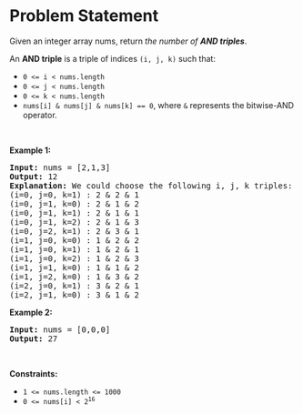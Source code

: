 # Problem Statement

<p>Given an integer array nums, return <em>the number of <strong>AND triples</strong></em>.</p>

<p>An <strong>AND triple</strong> is a triple of indices <code>(i, j, k)</code> such that:</p>

<ul>
	<li><code>0 &lt;= i &lt; nums.length</code></li>
	<li><code>0 &lt;= j &lt; nums.length</code></li>
	<li><code>0 &lt;= k &lt; nums.length</code></li>
	<li><code>nums[i] &amp; nums[j] &amp; nums[k] == 0</code>, where <code>&amp;</code> represents the bitwise-AND operator.</li>
</ul>

<p>&nbsp;</p>
<p><strong>Example 1:</strong></p>

<pre>
<strong>Input:</strong> nums = [2,1,3]
<strong>Output:</strong> 12
<strong>Explanation:</strong> We could choose the following i, j, k triples:
(i=0, j=0, k=1) : 2 &amp; 2 &amp; 1
(i=0, j=1, k=0) : 2 &amp; 1 &amp; 2
(i=0, j=1, k=1) : 2 &amp; 1 &amp; 1
(i=0, j=1, k=2) : 2 &amp; 1 &amp; 3
(i=0, j=2, k=1) : 2 &amp; 3 &amp; 1
(i=1, j=0, k=0) : 1 &amp; 2 &amp; 2
(i=1, j=0, k=1) : 1 &amp; 2 &amp; 1
(i=1, j=0, k=2) : 1 &amp; 2 &amp; 3
(i=1, j=1, k=0) : 1 &amp; 1 &amp; 2
(i=1, j=2, k=0) : 1 &amp; 3 &amp; 2
(i=2, j=0, k=1) : 3 &amp; 2 &amp; 1
(i=2, j=1, k=0) : 3 &amp; 1 &amp; 2
</pre>

<p><strong>Example 2:</strong></p>

<pre>
<strong>Input:</strong> nums = [0,0,0]
<strong>Output:</strong> 27
</pre>

<p>&nbsp;</p>
<p><strong>Constraints:</strong></p>

<ul>
	<li><code>1 &lt;= nums.length &lt;= 1000</code></li>
	<li><code>0 &lt;= nums[i] &lt; 2<sup>16</sup></code></li>
</ul>
